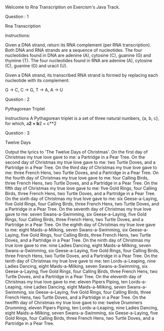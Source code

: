 Welcome to Rna Transcription on Exercism's Java Track.

Question : 1

Rna Transcription

Instructions:

Given a DNA strand, return its RNA complement (per RNA transcription).
Both DNA and RNA strands are a sequence of nucleotides.
The four nucleotides found in DNA are adenine (A), cytosine (C), guanine (G) and thymine (T).
The four nucleotides found in RNA are adenine (A), cytosine (C), guanine (G) and uracil (U).

Given a DNA strand, its transcribed RNA strand is formed by replacing each nucleotide with its complement:

G -> C,
C -> G,
T -> A,
A -> U


Question : 2

Pythagorean Triplet

Instructions
A Pythagorean triplet is a set of three natural numbers, {a, b, c}, for which, a**2 + b**2 = c**2



Question : 3

Twelve Days

Output the lyrics to 'The Twelve Days of Christmas'. 
On the first day of Christmas my true love gave to me: a Partridge in a Pear Tree. 
On the second day of Christmas my true love gave to me: two Turtle Doves, and a Partridge in a Pear Tree. 
On the third day of Christmas my true love gave to me: three French Hens, two Turtle Doves, and a Partridge in a Pear Tree. 
On the fourth day of Christmas my true love gave to me: four Calling Birds, three French Hens, two Turtle Doves, and a Partridge in a Pear Tree.
On the fifth day of Christmas my true love gave to me: five Gold Rings, four Calling Birds, three French Hens, two Turtle Doves, and a Partridge in a Pear Tree.
On the sixth day of Christmas my true love gave to me: six Geese-a-Laying, five Gold Rings, four Calling Birds, three French Hens, two Turtle Doves, and a Partridge in a Pear Tree.
On the seventh day of Christmas my true love gave to me: seven Swans-a-Swimming, six Geese-a-Laying, five Gold Rings, four Calling Birds, three French Hens, two Turtle Doves, and a Partridge in a Pear Tree.
On the eighth day of Christmas my true love gave to me: eight Maids-a-Milking, seven Swans-a-Swimming, six Geese-a-Laying, five Gold Rings, four Calling Birds, three French Hens, two Turtle Doves, and a Partridge in a Pear Tree.
On the ninth day of Christmas my true love gave to me: nine Ladies Dancing, eight Maids-a-Milking, seven Swans-a-Swimming, six Geese-a-Laying, five Gold Rings, four Calling Birds, three French Hens, two Turtle Doves, and a Partridge in a Pear Tree.
On the tenth day of Christmas my true love gave to me: ten Lords-a-Leaping, nine Ladies Dancing, eight Maids-a-Milking, seven Swans-a-Swimming, six Geese-a-Laying, five Gold Rings, four Calling Birds, three French Hens, two Turtle Doves, and a Partridge in a Pear Tree.
On the eleventh day of Christmas my true love gave to me: eleven Pipers Piping, ten Lords-a-Leaping, nine Ladies Dancing, eight Maids-a-Milking, seven Swans-a-Swimming, six Geese-a-Laying, five Gold Rings, four Calling Birds, three French Hens, two Turtle Doves, and a Partridge in a Pear Tree.
On the twelfth day of Christmas my true love gave to me: twelve Drummers Drumming, eleven Pipers Piping, ten Lords-a-Leaping, nine Ladies Dancing, eight Maids-a-Milking, seven Swans-a-Swimming, six Geese-a-Laying, five Gold Rings, four Calling Birds, three French Hens, two Turtle Doves, and a Partridge in a Pear Tree.


